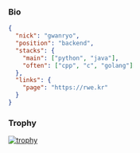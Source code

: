 ### Bio
```json
{
  "nick": "gwanryo",
  "position": "backend",
  "stacks": {
    "main": ["python", "java"],
    "often": ["cpp", "c", "golang"]
  },
  "links": {
    "page": "https://rwe.kr"
  }
}
```

### Trophy
[![trophy](https://github-profile-trophy.vercel.app/?username=gwanryo&theme=onedark&column=5&margin-w=15&margin-h=15)](https://github.com/ryo-ma/github-profile-trophy)
